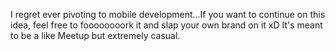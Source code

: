 I regret ever pivoting to mobile development...If you want to continue on this idea, feel free to foooooooork it and slap your own brand on it xD
It's meant to be a like Meetup but extremely casual.
